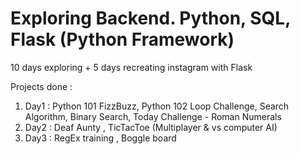 # Exploring Backend. Python, SQL, Flask (Python Framework)

10 days exploring + 5 days recreating instagram with Flask

Projects done :

<ol>
    <li>Day1 : Python 101 FizzBuzz, Python 102 Loop Challenge, Search Algorithm, Binary Search, Today Challenge - Roman Numerals </li>
    <li>Day2 : Deaf Aunty , TicTacToe (Multiplayer & vs computer AI) </li>
    <li>Day3 : RegEx training , Boggle board </li>


</ol>
